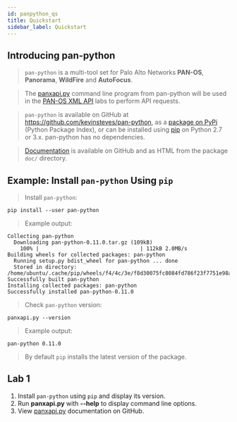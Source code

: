 ```yaml
---
id: panpython_qs
title: Quickstart
sidebar_label: Quickstart
---
```


## Introducing pan-python

> `pan-python` is a multi-tool set for Palo Alto Networks **PAN-OS**,
**Panorama**, **WildFire** and **AutoFocus**.

> The [panxapi.py](https://github.com/kevinsteves/pan-python/blob/master/doc/panxapi.rst)
command line program from pan-python will be used in the [PAN-OS XML
API](https://docs.paloaltonetworks.com/pan-os/9-0/pan-os-panorama-api.html)
labs to perform API requests.

> `pan-python` is available on GitHub at
<https://github.com/kevinsteves/pan-python>, as a [package on
PyPi](https://pypi.python.org/pypi/pan-python/) (Python Package Index),
or can be installed using
[pip](https://pip.pypa.io/en/latest/quickstart/) on Python 2.7 or 3.x.
pan-python has no dependencies.

> [Documentation](https://github.com/kevinsteves/pan-python/tree/master/doc)
is available on GitHub and as HTML from the package `doc/` directory.

## Example: Install `pan-python` Using `pip`

> Install `pan-python`:

    pip install --user pan-python

> Example output:

    Collecting pan-python
      Downloading pan-python-0.11.0.tar.gz (109kB)
        100% |                                | 112kB 2.0MB/s
    Building wheels for collected packages: pan-python
      Running setup.py bdist_wheel for pan-python ... done
      Stored in directory: /home/ubuntu/.cache/pip/wheels/f4/4c/3e/f8d30075fc8084fd786f23f7751e98a9802759539d500b24de
    Successfully built pan-python
    Installing collected packages: pan-python
    Successfully installed pan-python-0.11.0
    
> Check `pan-python` version:

    panxapi.py --version

> Example output:

    pan-python 0.11.0

> By default `pip` installs the latest version of the package.

## Lab 1

1.  Install `pan-python` using `pip` and display its version.
2.  Run **panxapi.py** with **--help** to display command line options.
3.  View
    [panxapi.py](https://github.com/kevinsteves/pan-python/blob/master/doc/panxapi.rst)
    documentation on GitHub.